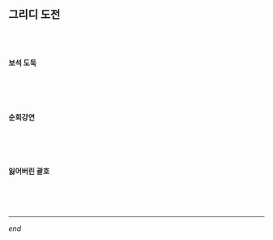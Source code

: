 ## 그리디 도전

<br>

<br>

#### 보석 도둑

```python

```

<br>

<br>

#### 순회강연

```python

```

<br>

<br>

#### 잃어버린 괄호

```python

```

<br>

<br>

---

*end*